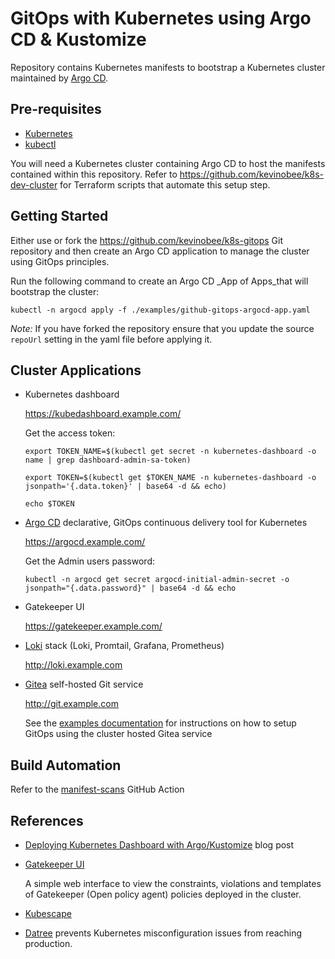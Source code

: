 # GitOps with Kubernetes using Argo CD & Kustomize

Repository contains Kubernetes manifests to bootstrap a Kubernetes cluster maintained by [Argo CD](https://argoproj.github.io/cd/).

## Pre-requisites

* [Kubernetes](https://kubernetes.io/)
* [kubectl](https://kubernetes.io/docs/reference/kubectl/overview/)

You will need a Kubernetes cluster containing Argo CD to host the manifests contained within this repository. Refer to <https://github.com/kevinobee/k8s-dev-cluster> for Terraform scripts that automate this setup step.

## Getting Started

Either use or fork the <https://github.com/kevinobee/k8s-gitops> Git repository and then create an Argo CD application to manage the cluster using GitOps principles.

Run the following command to create an Argo CD _App of Apps_that will bootstrap the cluster:

```Shell
kubectl -n argocd apply -f ./examples/github-gitops-argocd-app.yaml
```

*Note:* If you have forked the repository ensure that you update the source `repoUrl` setting in the yaml file before applying it.

## Cluster Applications

* Kubernetes dashboard

  <https://kubedashboard.example.com/>

  Get the access token:

  ```shell
  export TOKEN_NAME=$(kubectl get secret -n kubernetes-dashboard -o name | grep dashboard-admin-sa-token)

  export TOKEN=$(kubectl get $TOKEN_NAME -n kubernetes-dashboard -o jsonpath='{.data.token}' | base64 -d && echo)

  echo $TOKEN
  ```

* [Argo CD](https://argoproj.github.io/cd/) declarative, GitOps continuous delivery tool for Kubernetes

  <https://argocd.example.com/>

  Get the Admin users password:

  ```shell
  kubectl -n argocd get secret argocd-initial-admin-secret -o jsonpath="{.data.password}" | base64 -d && echo
  ```

* Gatekeeper UI

  <https://gatekeeper.example.com/>

* [Loki](https://grafana.com/oss/loki/) stack (Loki, Promtail, Grafana, Prometheus)

    <http://loki.example.com>

* [Gitea](https://gitea.com/) self-hosted Git service

    <http://git.example.com>

    See the [examples documentation](./examples/README.md) for instructions on how to setup GitOps using the cluster hosted Gitea service

## Build Automation

Refer to the [manifest-scans](https://github.com/kevinobee/k8s-gitops/actions/workflows/manifest-scans.yml) GitHub Action

## References

* [Deploying Kubernetes Dashboard with Argo/Kustomize](https://www.frakkingsweet.com/deploying-kubernetes-dashboard-with-argo-kustomize/) blog post

* [Gatekeeper UI](https://github.com/krackjack29/gatekeeper-ui)

  A simple web interface to view the constraints, violations and templates of Gatekeeper (Open policy agent) policies deployed in the cluster.

* [Kubescape](https://hub.armo.cloud/docs)

* [Datree](https://www.datree.io/) prevents Kubernetes misconfiguration issues from reaching production.
